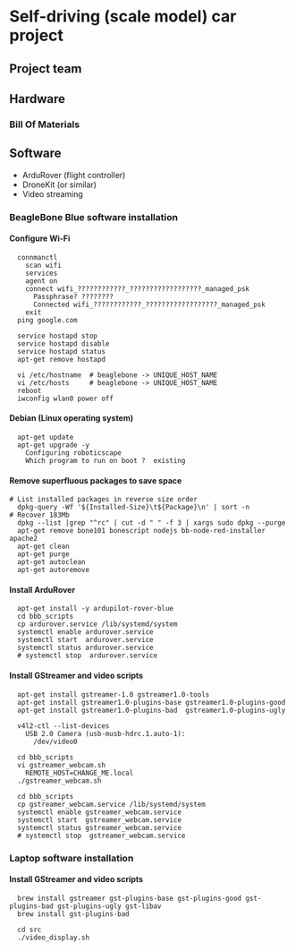 # Self-driving (scale model) car project

## Project team

## Hardware

### Bill Of Materials

## Software

- ArduRover (flight controller)
- DroneKit (or similar)
- Video streaming

### BeagleBone Blue software installation

#### Configure Wi-Fi

```
  connmanctl
    scan wifi
    services
    agent on
    connect wifi_????????????_??????????????????_managed_psk
      Passphrase? ????????
      Connected wifi_????????????_??????????????????_managed_psk
    exit
  ping google.com
```

```
  service hostapd stop
  service hostapd disable
  service hostapd status
  apt-get remove hostapd 
```

```
  vi /etc/hostname  # beaglebone -> UNIQUE_HOST_NAME
  vi /etc/hosts     # beaglebone -> UNIQUE_HOST_NAME
  reboot
  iwconfig wlan0 power off
```

#### Debian (Linux operating system)
```
  apt-get update
  apt-get upgrade -y
    Configuring roboticscape
    Which program to run on boot ?  existing
```

#### Remove superfluous packages to save space
```
# List installed packages in reverse size order
  dpkg-query -Wf '${Installed-Size}\t${Package}\n' | sort -n
# Recover 183Mb
  dpkg --list |grep "^rc" | cut -d " " -f 3 | xargs sudo dpkg --purge
  apt-get remove bone101 bonescript nodejs bb-node-red-installer apache2
  apt-get clean
  apt-get purge
  apt-get autoclean
  apt-get autoremove
```

#### Install ArduRover

```
  apt-get install -y ardupilot-rover-blue
  cd bbb_scripts
  cp ardurover.service /lib/systemd/system
  systemctl enable ardurover.service
  systemctl start  ardurover.service
  systemctl status ardurover.service
  # systemctl stop  ardurover.service
```

#### Install GStreamer and video scripts

```
  apt-get install gstreamer-1.0 gstreamer1.0-tools
  apt-get install gstreamer1.0-plugins-base gstreamer1.0-plugins-good
  apt-get install gstreamer1.0-plugins-bad  gstreamer1.0-plugins-ugly

  v4l2-ctl --list-devices
    USB 2.0 Camera (usb-musb-hdrc.1.auto-1):
      /dev/video0
```

```
  cd bbb_scripts
  vi gstreamer_webcam.sh
    REMOTE_HOST=CHANGE_ME.local
  ./gstreamer_webcam.sh
```

```
  cd bbb_scripts
  cp gstreamer_webcam.service /lib/systemd/system
  systemctl enable gstreamer_webcam.service
  systemctl start  gstreamer_webcam.service
  systemctl status gstreamer_webcam.service
  # systemctl stop  gstreamer_webcam.service
```

### Laptop software installation

#### Install GStreamer and video scripts

```
  brew install gstreamer gst-plugins-base gst-plugins-good gst-plugins-bad gst-plugins-ugly gst-libav
  brew install gst-plugins-bad
```

```
  cd src
  ./video_display.sh
```
